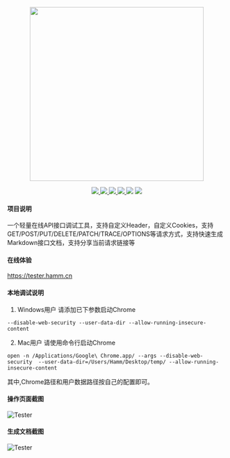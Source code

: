 <p align="center">
    <img src="https://images.gitee.com/uploads/images/2020/0510/163917_eab0d49d_145025.png" width="400px"/>
</p>
<p align="center">
    <a href="https://gitee.com/hamm/tester/stargazers">
        <img src="https://svg.hamm.cn/gitee.svg?user=hamm&project=tester&type=star"/>
    </a>
    <a href="https://gitee.com/hamm/tester/watchers">
        <img src="https://svg.hamm.cn/gitee.svg?user=hamm&project=tester&type=watch"/>
    </a>
    <a href="https://gitee.com/hamm/tester/members">
        <img src="https://svg.hamm.cn/gitee.svg?user=hamm&project=tester&type=fork"/>
    </a>
    <a href="https://gitee.com/hamm/tester/commits/master">
        <img src="https://svg.hamm.cn/gitee.svg?user=hamm&project=tester&type=commit"/>
    </a>
    <img src="https://svg.hamm.cn/badge.svg?key=UI&value=Element"/>
    <img src="https://svg.hamm.cn/badge.svg?key=Base&value=vue.js"/>
</p>

#### 项目说明

一个轻量在线API接口调试工具，支持自定义Header，自定义Cookies，支持GET/POST/PUT/DELETE/PATCH/TRACE/OPTIONS等请求方式，支持快速生成Markdown接口文档，支持分享当前请求链接等

#### 在线体验

<a href="https://tester.hamm.cn" target="_blank">https://tester.hamm.cn</a>

#### 本地调试说明
1. Windows用户 请添加已下参数启动Chrome
```
--disable-web-security --user-data-dir --allow-running-insecure-content
```
2. Mac用户 请使用命令行启动Chrome
```
open -n /Applications/Google\ Chrome.app/ --args --disable-web-security  --user-data-dir=/Users/Hamm/Desktop/temp/ --allow-running-insecure-content
```
其中,Chrome路径和用户数据路径按自己的配置即可。

#### 操作页面截图

![Tester](https://images.gitee.com/uploads/images/2020/0510/164628_c1c4614c_145025.png "Tester")

#### 生成文档截图
![Tester](https://images.gitee.com/uploads/images/2020/0510/162954_9e2238e4_145025.jpeg "Tester")